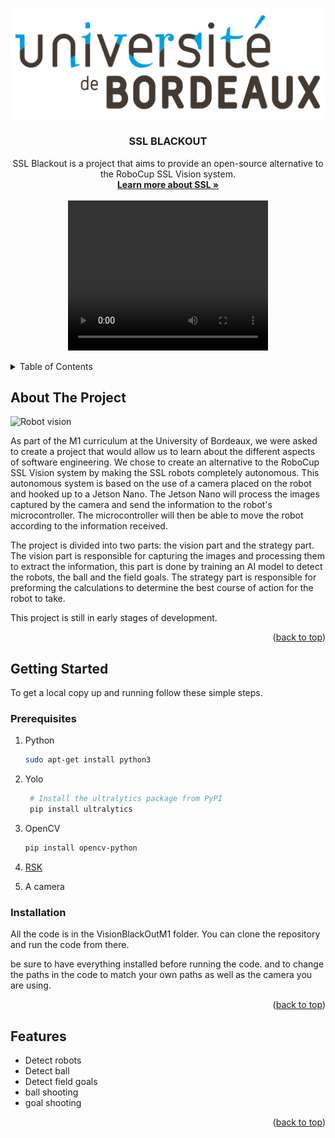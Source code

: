 <a name="readme-top"></a>

<!-- PROJECT LOGO -->
<br />
<div align="center">
  <a href="https://github.com/gaetancantelobre/VisionBlackOutM1">
    <img src="photo_docu/logo.png" alt="Logo"">
  </a>

<h3 align="center">SSL BLACKOUT</h3>

  <p align="center">
    SSL Blackout is a project that aims to provide an open-source alternative to the RoboCup SSL Vision system.
    <br />
    <a href="https://github.com/RoboCup-SSL/ssl-vision"><strong>Learn more about SSL »</strong></a>
    <br />
    <br />
    <video width="320" height="240" controls>
      <source src="photo_docu/demo.mp4" type="video/mp4">
      Your browser does not support the video tag.
    </video>
    <br />
  </p>
</div>

<!-- TABLE OF CONTENTS -->
<details>
  <summary>Table of Contents</summary>
  <ol>
    <li>
      <a href="#about-the-project">About The Project</a>
    </li>
    <li>
      <a href="#getting-started">Getting Started</a>
      <ul>
        <li><a href="#prerequisites">Prerequisites</a></li>
        <li><a href="#installation">Installation</a></li>
      </ul>
    </li>
    <li><a href="#features">Feautres</a></li>
  </ol>
</details>

<!-- ABOUT THE PROJECT -->
## About The Project

![Robot vision](photo_docu/live.gif)

As part of the M1 curriculum at the University of Bordeaux, we were asked to create a project that would allow us to learn about the different aspects of software engineering. We chose to create an alternative to the RoboCup SSL Vision system by making the SSL robots completely autonomous.
This autonomous system is based on the use of a camera placed on the robot and hooked up to a Jetson Nano. The Jetson Nano will process the images captured by the camera and send the information to the robot's microcontroller. The microcontroller will then be able to move the robot according to the information received.

The project is divided into two parts: the vision part and the strategy part. The vision part is responsible for capturing the images and processing them to extract the information, this part is done by training an AI model to detect the robots, the ball and the field goals. The strategy part is responsible for preforming the calculations to determine the best course of action for the robot to take.

This project is still in early stages of development.

<p align="right">(<a href="#readme-top">back to top</a>)</p>

<!-- GETTING STARTED -->
## Getting Started

To get a local copy up and running follow these simple steps.

### Prerequisites

1. Python

   ```sh
   sudo apt-get install python3
   ```

2. Yolo

   ```sh
    # Install the ultralytics package from PyPI
    pip install ultralytics
    ```

3. OpenCV

   ```sh
   pip install opencv-python
   ```

4. [RSK](https://robot-soccer-kit.github.io/documentation)

5. A camera

### Installation

All the code is in the VisionBlackOutM1 folder. You can clone the repository and run the code from there.

be sure to have everything installed before running the code.
and to change the paths in the code to match your own paths as well as the camera you are using.

<p align="right">(<a href="#readme-top">back to top</a>)</p>

<!-- FEATURES -->
## Features

- Detect robots
- Detect ball
- Detect field goals
- ball shooting
- goal shooting

<p align="right">(<a href="#readme-top">back to top</a>)</p>
